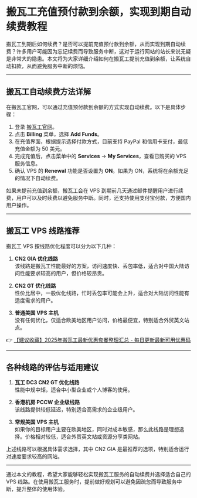 # 搬瓦工充值预付款到余额，实现到期自动续费教程

搬瓦工到期后如何续费？是否可以提前充值预付款到余额，从而实现到期自动续费？许多用户可能因为忘记续费而导致服务中断，这对于运行网站的站长来说无疑是非常大的隐患。本文将为大家详细介绍如何在搬瓦工提前充值到余额，让系统自动扣款，从而避免服务中断的烦恼。

---

## 搬瓦工自动续费方法详解

在搬瓦工官网，可以通过充值预付款到余额的方式实现自动续费。以下是具体步骤：

1. 登录 [搬瓦工官网](https://bit.ly/banwagon)。
2. 点击 **Billing** 菜单，选择 **Add Funds**。
3. 在充值界面，根据提示选择付款方式，目前支持 PayPal 和信用卡支付，最低充值金额为 50 美元。
4. 完成充值后，点击菜单中的 **Services** -> **My Services**，查看已购买的 VPS 服务信息。
5. 确认 VPS 的 **Renewal** 功能是否设置为 **ON**。如果为 ON，系统将在余额充足的情况下自动续费。

如果未提前充值到余额，搬瓦工会在 VPS 到期前几天通过邮件提醒用户进行续费，用户可以及时续费以避免服务中断。同时，还支持使用支付宝付款，方便国内用户操作。

---

## 搬瓦工 VPS 线路推荐

搬瓦工 VPS 按线路优化程度可以分为以下几种：

1. **CN2 GIA 优化线路**  
   该线路是搬瓦工性能最好的方案，访问速度快、丢包率低，适合对中国大陆访问性能要求较高的用户，但价格较昂贵。

2. **CN2 GT 优化线路**  
   性价比居中，一般优化线路，忙时丢包率可能会上升，适合对大陆访问性能有适度需求的用户。

3. **普通美国 VPS 主机**  
   没有任何优化，仅适合欧美地区用户访问，价格最便宜，特别适合外贸英文站点。

👉 [【建议收藏】2025年搬瓦工最新优惠套餐整理汇总 - 每日更新最新可用优惠码](https://bit.ly/banwagon)

---

## 各种线路的评估与适用建议

1. **瓦工 DC3 CN2 GT 优化线路**  
   性能中规中矩，适合中小型企业或个人博客的使用。

2. **香港机房 PCCW 企业级线路**  
   该线路提供较低延迟，特别适合高需求的企业级用户。

3. **常规美国 VPS 主机**  
   如果你的目标用户主要在欧美地区，同时对成本敏感，那么此线路是理想选择。价格相对较低，适合外贸英文站或资源分享类网站。

上述线路可以根据具体需求选择，其中 CN2 GIA 是最推荐的选项，特别适合运行对速度要求较高的网站。

---

通过本文的教程，希望大家能够轻松实现搬瓦工服务的自动续费并选择适合自己的 VPS 线路。在使用搬瓦工服务时，提前做好规划可以避免因疏忽而导致服务中断，提升整体的使用体验。